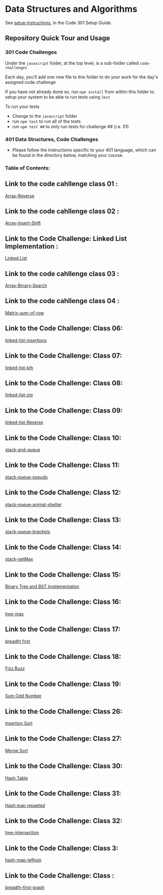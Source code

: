 # Data Structures and Algorithms

See [setup instructions](https://codefellows.github.io/setup-guide/code-301/3-code-challenges), in the Code 301 Setup Guide.

## Repository Quick Tour and Usage

### 301 Code Challenges

Under the `javascript` folder, at the top level, is a sub-folder called `code-challenges`

Each day, you'll add one new file to this folder to do your work for the day's assigned code challenge

If you have not already done so, run `npm install` from within this folder to setup your system to be able to run tests using `Jest`

To run your tests

- Change to the `javascript` folder
- run `npm test` to run all of the tests
- run `npm test ##` to only run tests for challenge ## (i.e. 01)

### 401 Data Structures, Code Challenges

- Please follow the instructions specific to your 401 language, which can be found in the directory below, matching your course.
### Table of Contents:
## Link to the code cahllenge class 01 :
[Array-Reverse](./javascript/reverseArray/README.md)
## Link to the code cahllenge class 02 :
[Array-Insert-Shift](./javascript/array-insert-shift/README.md)
## Link to the Code Challenge: Linked List Implementation :
[Linked List ](./javascript/linkedlist/README.md)
## Link to the code cahllenge class 03 :
[Array-Binary-Search](./javascript/array-binary-search/README.md)
## Link to the code cahllenge class 04 :
[Matrix-sum-of-row](./javascript/matrix-sum/README.md)
## Link to the Code Challenge: Class 06:
[linked-list-insertions](./javascript/linked-list-insertions/README.md)
## Link to the Code Challenge: Class 07:
[linked-list-kth](./javascript/linked-list-kth/README.md)
## Link to the Code Challenge: Class 08:
[linked-list-zip](./javascript/linked-list-zip/README.md)
## Link to the Code Challenge: Class 09:
[linked-list-Reverse](./javascript/linked-list-Reverse/README.md)
## Link to the Code Challenge: Class 10:
[stack-and-queue](./javascript/stack-and-queue/README.md)
## Link to the Code Challenge: Class 11:
[stack-queue-pseudo](./javascript/stack-queue-pseudo/README.md)
## Link to the Code Challenge: Class 12:
[stack-queue-animal-shelter](./javascript/stack-queue-animal-shelter/README.md)
## Link to the Code Challenge: Class 13:
[stack-queue-brackets](./javascript/stack-queue-brackets/README.md)
## Link to the Code Challenge: Class 14:
[stack-getMax](./javascript/stackGetMax/README.md)
## Link to the Code Challenge: Class 15:
[ Binary Tree and BST Implementation](./javascript/trees/binaryTree/README.md)
## Link to the Code Challenge: Class 16:
[tree-max](./javascript/trees/tree-max/README.md)
## Link to the Code Challenge: Class 17:
[breadth first](./javascript/trees/breadth-first/README.md)
## Link to the Code Challenge: Class 18:
[Fizz Buzz](./javascript/trees/fizzBuzz/README.md)
## Link to the Code Challenge: Class 19:
[Sum Odd Number](./javascript/trees/sumOddNumbers/README.md)
## Link to the Code Challenge: Class 26:
[Insertion Sort](./javascript/insertion-sort/README.md)
## Link to the Code Challenge: Class 27:
[Merge Sort](./javascript/merge-sort/README.md)
## Link to the  Code Challenge: Class 30: 
[Hash Table ](./javascript/hashTable/README.md)
## Link to the  Code Challenge: Class 31: 
[Hash map repaeted ](./javascript/hash-map-repeated-word/README.md)
## Link to the  Code Challenge: Class 32: 
[tree-intersection ](./javascript/treeIntersection/README.md)
## Link to the  Code Challenge: Class 3: 
[hash-map-leftjoin](./javascript/hash-map-leftjoin/README.md)
## Link to the  Code Challenge: Class : 
[breadth-first-graph](./javascript/graph/README.md)